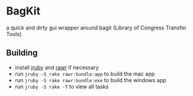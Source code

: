 BagKit
======

a quick and dirty gui wrapper around bagit (Library of Congress Transfer Tools)

Building
--------

* install [jruby](http://jruby.org/) and [rawr](http://rawr.rubyforge.org/) if necessary
* run `jruby -S rake rawr:bundle:app` to build the mac app
* run `jruby -S rake rawr:bundle:exe` to build the windows app
* run `jruby -S rake -T` to view all tasks
